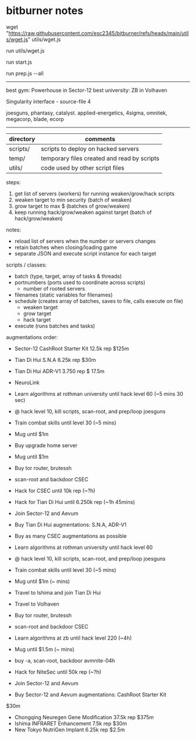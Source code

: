 # bitburner notes

wget "https://raw.githubusercontent.com/esc2345/bitburner/refs/heads/main/utils/wget.js" utils/wget.js

run utils/wget.js

run start.js

run prep.js --all

---

best gym: Powerhouse in Sector-12
best university: ZB in Volhaven

Singularity interface - source-file 4

joesguns, phantasy, catalyst. applied-energetics, 4sigma, omnitek, megacorp, blade, ecorp

---
| directory | comments |
| --------- | -------- |
| scripts/ | scripts to deploy on hacked servers |
| temp/ | temporary files created and read by scripts |
| utils/ | code used by other script files |

steps:
1. get list of servers (workers) for running weaken/grow/hack scripts
2. weaken target to min security (batch of weaken)
3. grow target to max $ (batches of grow/weaken)
4. keep running hack/grow/weaken against target (batch of hack/grow/weaken)

notes:
* reload list of servers when the number or servers changes
* retain batches when closing/loading game
* separate JSON and execute script instance for each target

scripts / classes:
* batch (type, target, array of tasks & threads)
* portnumbers (ports used to coordinate across scripts)
  * number of rooted servers
* filenames (static variables for filenames)
* schedule (creates array of batches, saves to file, calls execute on file)
  * weaken target
  * grow target
  * hack target
* execute (runs batches and tasks)


augmentations order:
* Sector-12 CashRoot Starter Kit 12.5k rep $125m
* Tian Di Hui S.N.A 6.25k rep $30m
* Tian Di Hui ADR-V1 3.750 rep $ 17.5m
* NeuroLink

* Learn algorithms at rothman university until hack level 60 (~5 mins 30 sec)
* @ hack level 10, kill scripts, scan-root, and prep/loop joesguns
* Train combat skills until level 30 (~5 mins)
* Mug until $1m
* Buy upgrade home server
* Mug until $1m
* Buy tor router, brutessh
* scan-root and backdoor CSEC
* Hack for CSEC until 10k rep (~?h)
* Hack for Tian Di Hui until 6.250k rep (~1h 45mins)
* Join Sector-12 and Aevum
* Buy Tian Di Hui augmentations: S.N.A, ADR-V1
* Buy as many CSEC augmentations as possible


* Learn algorithms at rothman university until hack level 60
* @ hack level 10, kill scripts, scan-root, and prep/loop joesguns
* Train combat skills until level 30 (~5 mins)
* Mug until $1m (~ mins)
* Travel to Ishima and join Tian Di Hui
* Travel to Volhaven
* Buy tor router, brutessh
* scan-root and backdoor CSEC
* Learn algorithms at zb until hack level 220 (~4h)
* Mug until $1.5m (~ mins)
* buy -a, scan-root, backdoor avmnite-04h
* Hack for NiteSec until 50k rep (~?h)
* Join Sector-12 and Aevum
* Buy Sector-12 and Aevum augmentations: CashRoot Starter Kit



$30m
* Chongqing Neuregen Gene Modification 37.5k rep $375m
* Ishima INFRARET Enhancement 7.5k rep $30m
* New Tokyo NutriGen Implant 6.25k rep $2.5m

